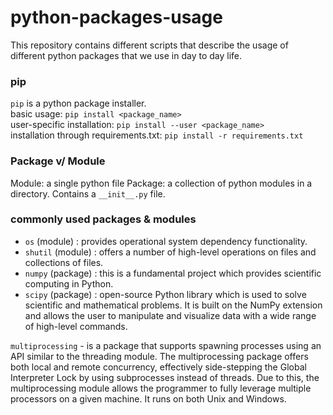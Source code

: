 # python-packages-usage

This repository contains different scripts that describe the usage of different python packages that we use in day to day life.


### pip  
`pip` is a python package installer.   
basic usage: `pip install <package_name>`  
user-specific installation: `pip install --user <package_name>`  
installation through requirements.txt: `pip install -r requirements.txt`

### Package v/ Module
Module: a single python file
Package: a collection of python modules in a directory. Contains a `__init__.py` file.


### commonly used packages & modules
- `os` (module) : provides operational system dependency functionality.
- `shutil` (module) : offers a number of high-level operations on files and collections of files.
- `numpy` (package) : this is a fundamental project which provides scientific computing in Python.
- `scipy` (package) : open-source Python library which is used to solve scientific and mathematical problems. It is built on the NumPy extension and allows the user to manipulate and visualize data with a wide range of high-level commands.



`multiprocessing` - is a package that supports spawning processes using an API similar to the threading module. The multiprocessing package offers both local and remote concurrency, effectively side-stepping the Global Interpreter Lock by using subprocesses instead of threads. Due to this, the multiprocessing module allows the programmer to fully leverage multiple processors on a given machine. It runs on both Unix and Windows.  

